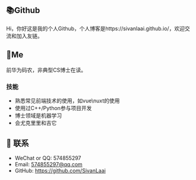 ## 📚Github
Hi，你好这是我的个人Github，个人博客是https://sivanlaai.github.io/，欢迎交流和加入友链。

## 🐼Me
前华为码农，非典型CS博士在读。


### 技能
* 熟悉常见前端技术的使用，如vue\nuxt的使用
* 使用过C++/Python参与项目开发
* 博士领域是机器学习
* 会尤克里里和吉它


## :email: 联系

- WeChat or QQ: <a :href="qqUrl" class='qq'>574855297</a>
- Email:  <a href="mailto:574855297@qq.com">574855297@qq.com</a>
- GitHub: <https://github.com/SivanLaai>
